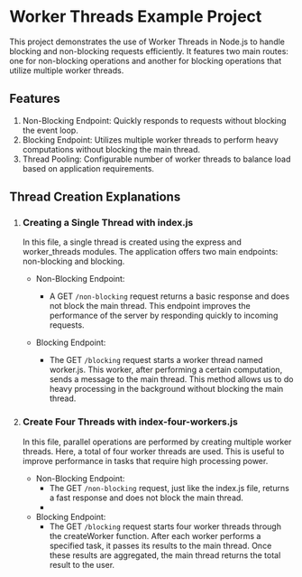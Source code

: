 # Worker Threads Example Project

This project demonstrates the use of Worker Threads in Node.js to handle blocking and non-blocking requests efficiently. It features two main routes: one for non-blocking operations and another for blocking operations that utilize multiple worker threads.

## Features
1. Non-Blocking Endpoint: Quickly responds to requests without blocking the event loop.
2. Blocking Endpoint: Utilizes multiple worker threads to perform heavy computations without blocking the main thread.
3. Thread Pooling: Configurable number of worker threads to balance load based on application requirements.

## Thread Creation Explanations
1. ### Creating a Single Thread with index.js  
   In this file, a single thread is created using the express and worker_threads modules. The application offers two main endpoints: non-blocking and blocking.  
   - Non-Blocking Endpoint:  
      - A GET ```/non-blocking``` request returns a basic response and does not block the main thread. This endpoint improves the performance of the server by responding quickly to incoming requests.
      
   - Blocking Endpoint:  
      - The GET ```/blocking``` request starts a worker thread named worker.js. This worker, after performing a certain computation, sends a message to the main thread. This method allows us to do heavy processing in the background without blocking the main thread.

2. ### Create Four Threads with index-four-workers.js
   In this file, parallel operations are performed by creating multiple worker threads. Here, a total of four worker threads are used. This is useful to improve performance in tasks that require high processing power.  
   - Non-Blocking Endpoint:
       - The GET ```/non-blocking``` request, just like the index.js file, returns a fast response and does not block the main thread.
       - 
   - Blocking Endpoint:
       - The GET ```/blocking``` request starts four worker threads through the createWorker function. After each worker performs a specified task, it passes its results to the main thread. Once these results are aggregated, the main thread returns the total result to the user.
   
